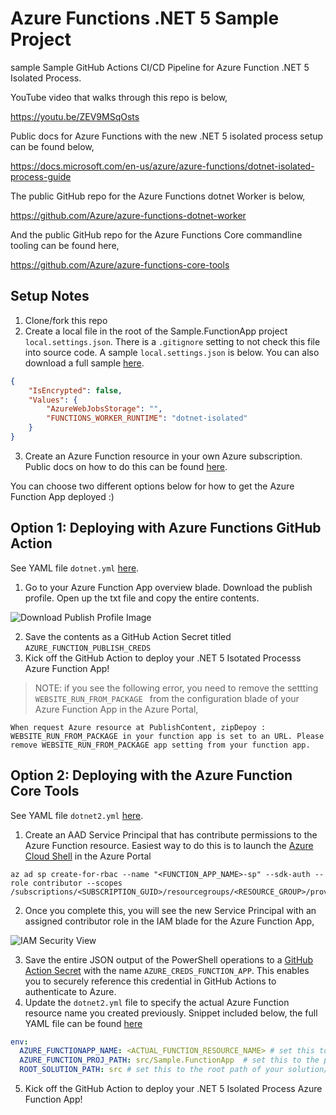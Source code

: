 # Azure Functions .NET 5 Sample Project
sample
Sample GitHub Actions CI/CD Pipeline for Azure Function .NET 5 Isolated Process.

YouTube video that walks through this repo is below,

https://youtu.be/ZEV9MSqOsts

Public docs for Azure Functions with the new .NET 5 isolated process setup can be found below,

https://docs.microsoft.com/en-us/azure/azure-functions/dotnet-isolated-process-guide

The public GitHub repo for the Azure Functions dotnet Worker is below,

https://github.com/Azure/azure-functions-dotnet-worker

And the public GitHub repo for the Azure Functions Core commandline tooling can be found here,

https://github.com/Azure/azure-functions-core-tools

## Setup Notes

1. Clone/fork this repo
2. Create a local file in the root of the Sample.FunctionApp project ```local.settings.json```. There is a ```.gitignore``` setting to not check this file into source code. A sample ```local.settings.json``` is below.  You can also download a full sample [here](misc/local.settings.json).
```json
{
    "IsEncrypted": false,
    "Values": {
        "AzureWebJobsStorage": "",
        "FUNCTIONS_WORKER_RUNTIME": "dotnet-isolated"
    }
}
```
3. Create an Azure Function resource in your own Azure subscription.  Public docs on how to do this can be found [here](https://docs.microsoft.com/en-us/azure/azure-functions/functions-create-function-app-portal#create-a-function-app).

You can choose two different options below for how to get the Azure Function App deployed :)

## Option 1: Deploying with Azure Functions GitHub Action

See YAML file ```dotnet.yml``` [here](.github/workflows/dotnet.yml).

1. Go to your Azure Function App overview blade.  Download the publish profile.  Open up the txt file and copy the entire contents.  

![Download Publish Profile Image](misc/images/DownloadPublishProfile.png)

2. Save the contents as a GitHub Action Secret titled ```AZURE_FUNCTION_PUBLISH_CREDS```
3. Kick off the GitHub Action to deploy your .NET 5 Isotated Processs Azure Function App!


> NOTE: if you see the following error, you need to remove the settting ```WEBSITE_RUN_FROM_PACKAGE ``` from the configuration blade of your Azure Function App in the Azure Portal,
 
```
When request Azure resource at PublishContent, zipDepoy : WEBSITE_RUN_FROM_PACKAGE in your function app is set to an URL. Please remove WEBSITE_RUN_FROM_PACKAGE app setting from your function app.
```

## Option 2: Deploying with the Azure Function Core Tools

See YAML file ```dotnet2.yml``` [here](.github/workflows/dotnet2.yml).

1. Create an AAD Service Principal that has contribute permissions to the Azure Function resource. Easiest way to do this is to launch the [Azure Cloud Shell](https://docs.microsoft.com/en-us/azure/cloud-shell/overview) in the Azure Portal
```Shell
az ad sp create-for-rbac --name "<FUNCTION_APP_NAME>-sp" --sdk-auth --role contributor --scopes /subscriptions/<SUBSCRIPTION_GUID>/resourcegroups/<RESOURCE_GROUP>/providers/Microsoft.Web/sites/<FUNCTION_APP_NAME>
```

2. Once you complete this, you will see the new Service Principal with an assigned contributor role in the IAM blade for the Azure Function App,

![IAM Security View](misc/images/ServicePrincipalPermissions.png)

3. Save the entire JSON output of the PowerShell operations to a [GitHub Action Secret](https://docs.github.com/en/actions/reference/encrypted-secrets) with the name ```AZURE_CREDS_FUNCTION_APP```.  This enables you to securely reference this credential in GitHub Actions to authenticate to Azure.
4. Update the ```dotnet2.yml``` file to specify the actual Azure Function resource name you created previously.  Snippet included below, the full YAML file can be found [here](.github/workflows/dotnet2.yml)
```yaml
env:
  AZURE_FUNCTIONAPP_NAME: <ACTUAL_FUNCTION_RESOURCE_NAME> # set this to the name of your azure function app resource
  AZURE_FUNCTION_PROJ_PATH: src/Sample.FunctionApp  # set this to the path to your function app project
  ROOT_SOLUTION_PATH: src # set this to the root path of your solution/project file
```
5. Kick off the GitHub Action to deploy your .NET 5 Isolated Process Azure Function App!

